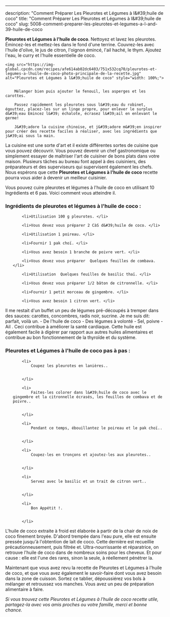 ---
description: "Comment Préparer Les Pleurotes et Légumes à l&amp;#39;huile de coco"
title: "Comment Préparer Les Pleurotes et Légumes à l&amp;#39;huile de coco"
slug: 5008-comment-preparer-les-pleurotes-et-legumes-a-l-and-39-huile-de-coco

<p>
	<strong>Pleurotes et Légumes à l&#39;huile de coco</strong>. 
	Nettoyez et lavez les pleurotes. Émincez-les et mettez-les dans le fond d&#39;une terrine. Couvrez-les avec l&#39;huile d&#39;olive, le jus de citron, l&#39;oignon émincé, l&#39;ail haché, le thym. Ajoutez l&#39;eau, le curry et l&#39;huile essentielle de coco.
</p>
<p>
	
	<img src="https://img-global.cpcdn.com/recipes/afe614ab02dc6403/751x532cq70/pleurotes-et-legumes-a-lhuile-de-coco-photo-principale-de-la-recette.jpg" alt="Pleurotes et Légumes à l&#39;huile de coco" style="width: 100%;">
	
	
		Mélanger bien puis ajouter le fenouil, les asperges et les carottes.
	
		Passez rapidement les pleurotes sous l&#39;eau du robinet, égouttez, placez-les sur un linge propre, pour enlever le surplus d&#39;eau Emincez l&#39; échalote, écrasez l&#39;ail en enlevant le germe!
	
		J&#39;adore la cuisine chinoise, et j&#39;adore m&#39;en inspirer pour créer des recette faciles à réaliser, avec les ingrédients que j&#39;ai sous la main.
	
</p>

La cuisine est une sorte d'art et il existe différentes sortes de cuisine que vous pouvez découvrir. Vous pouvez devenir un chef gastronomique ou simplement essayer de maîtriser l'art de cuisiner de bons plats dans votre maison. Plusieurs tâches au bureau font appel à des cuisiniers, des préparateurs et des superviseurs qui supervisent également les chefs. Nous espérons que cette <strong> Pleurotes et Légumes à l&#39;huile de coco </strong> recette pourra vous aider à devenir un meilleur cuisinier.

<!--inarticleads1-->

Vous pouvez cuire pleurotes et légumes à l&#39;huile de coco en utilisant 10 Ingrédients et 6 pas. Voici comment vous atteindre il.

<h3>Ingrédients de pleurotes et légumes à l&#39;huile de coco :</h3>

<ol>
	
		<li>Utilisation 100 g pleurotes. </li>
	
		<li>Vous devez vous préparer 2 CàS d&#39;huile de coco. </li>
	
		<li>Utilisation 1 poireau. </li>
	
		<li>Fournir 1 pak choï. </li>
	
		<li>Vous avez besoin 1 branche de poivre vert. </li>
	
		<li>Vous devez vous préparer  Quelques feuilles de combava. </li>
	
		<li>Utilisation  Quelques feuilles de basilic thaï. </li>
	
		<li>Vous devez vous préparer 1/2 bâton de citronnelle. </li>
	
		<li>Fournir 1 petit morceau de gingembre. </li>
	
		<li>Vous avez besoin 1 citron vert. </li>
	
</ol>

Il me restait d&#39;un buffet un peu de légumes pré-découpés à tremper dans des sauces: carottes, concombres, radis noir, sucrine. Je me suis dit: parfait, voilà un. - De l&#39;huile de coco - Des légumes à volonté - Sel, poivre - Ail . Ceci contribue à améliorer la santé cardiaque. Cette huile est également facile à digérer par rapport aux autres huiles alimentaires et contribue au bon fonctionnement de la thyroïde et du système. 

<!--inarticleads2-->

<h3>Pleurotes et Légumes à l&#39;huile de coco pas à pas :</h3>

<ol>
	
		<li>
			Coupez les pleurotes en lanières..
			
			
		</li>
	
		<li>
			Faites-les colorer dans l&#39;huile de coco avec le gingembre et la citronnelle écrasés, les feuilles de combava et de poivre..
			
			
		</li>
	
		<li>
			Pendant ce temps, ébouillantez le poireau et le pak choï..
			
			
		</li>
	
		<li>
			Coupez-les en tronçons et ajoutez-les aux pleurotes..
			
			
		</li>
	
		<li>
			Servez avec le basilic et un trait de citron vert..
			
			
		</li>
	
		<li>
			Bon Appétit !.
			
			
		</li>
	
</ol>

L&#39;huile de coco extraite à froid est élaborée à partir de la chair de noix de coco finement broyée. D&#39;abord trempée dans l&#39;eau pure, elle est ensuite pressée jusqu&#39;à l&#39;obtention de lait de coco. Cette dernière est recueillie précautionneusement, puis filtrée et. Ultra-nourrissante et réparatrice, on retrouve l&#39;huile de coco dans de nombreux soins pour les cheveux. Et pour cause : elle est l&#39;une des rares, sinon la seule, à réellement pénétrer la. 

<!--inarticleads1-->

<p>
Maintenant que vous avez revu la recette de Pleurotes et Légumes à l&#39;huile de coco, et que vous avez également le savoir-faire dont vous avez besoin dans la zone de cuisson. Sortez ce tablier, dépoussiérez vos bols à mélanger et retroussez vos manches. Vous avez un peu de préparation alimentaire à faire.
</p>

<p>
<i>Si vous trouvez cette Pleurotes et Légumes à l&#39;huile de coco recette utile, partagez-la avec vos amis proches ou votre famille, merci et bonne chance.</i>
</p>
